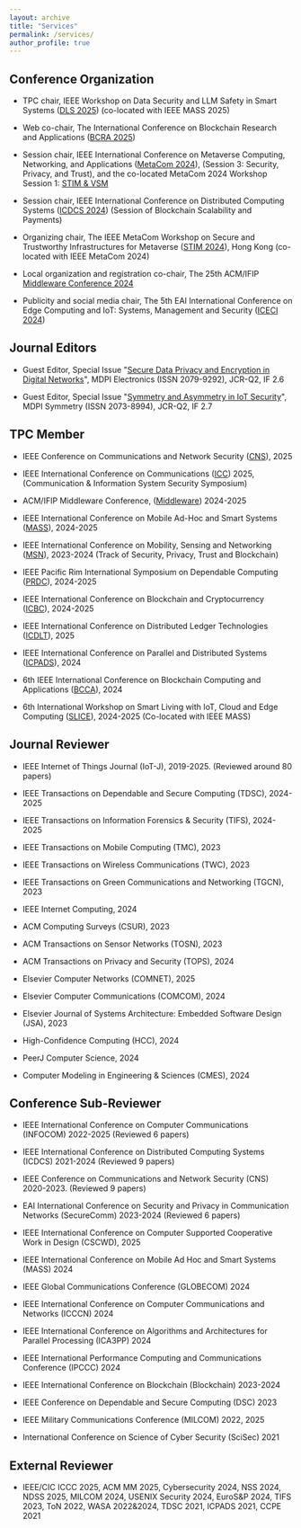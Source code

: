 ```yaml
---
layout: archive
title: "Services"
permalink: /services/
author_profile: true
---
```


## Conference Organization

- TPC chair, IEEE Workshop on Data Security and LLM Safety in Smart Systems ([DLS 2025](https://ieeemass2025.github.io/ieeemass2025/listofworkshops.html)) (co-located with IEEE MASS 2025)

- Web co-chair, The International Conference on Blockchain Research and Applications ([BCRA 2025](https://bcra-conf.github.io/2025/))

- Session chair, IEEE International Conference on Metaverse Computing, Networking, and Applications ([MetaCom 2024](https://ieee-metacom.org/program.html)), (Session 3: Security, Privacy, and Trust), and the co-located MetaCom 2024 Workshop Session 1: [STIM & VSM](https://ieee-metacom.org/program.html)

- Session chair, IEEE International Conference on Distributed Computing Systems ([ICDCS 2024](https://icdcs2024.icdcs.org/main-conference-program/)) (Session of Blockchain Scalability and Payments)

- Organizing chair, The IEEE MetaCom Workshop on Secure and Trustworthy Infrastructures for Metaverse ([STIM 2024](https://ieee-metacom.org/workshop_stim.html)), Hong Kong (co-located with IEEE MetaCom 2024)

- Local organization and registration co-chair, The 25th ACM/IFIP [Middleware Conference 2024](https://middleware-conf.github.io/2024/organizing-committee/) 
  
- Publicity and social media chair, The 5th EAI International Conference on Edge Computing and IoT: Systems, Management and Security ([ICECI 2024](https://iceci-conference.eai-conferences.org/2024/committees/))

## Journal Editors

- Guest Editor, Special Issue "[Secure Data Privacy and Encryption in Digital Networks](https://www.mdpi.com/journal/electronics/special_issues/8K87O1YV29)", MDPI Electronics (ISSN 2079-9292), JCR-Q2, IF 2.6 

- Guest Editor, Special Issue "[Symmetry and Asymmetry in IoT Security](https://www.mdpi.com/journal/symmetry/special_issues/I29705V1C3)", MDPI Symmetry (ISSN 2073-8994), JCR-Q2, IF 2.7

## TPC Member

- IEEE Conference on Communications and Network Security ([CNS](https://cns2025.ieee-cns.org/)), 2025

- IEEE International Conference on Communications ([ICC](https://icc2025.ieee-icc.org/)) 2025, (Communication & Information System Security Symposium)

- ACM/IFIP Middleware Conference, ([Middleware](https://middleware-conf.github.io/2024/program-committee/)) 2024-2025

- IEEE International Conference on Mobile Ad-Hoc and Smart Systems ([MASS](https://sites.google.com/view/ieee-mass-2024/commitee/program-committee?authuser=0)), 2024-2025

- IEEE International Conference on Mobility, Sensing and Networking ([MSN](https://ieee-msn.org/2023/progcom.php)), 2023-2024 (Track of Security, Privacy, Trust and Blockchain)

- IEEE Pacific Rim International Symposium on Dependable Computing ([PRDC](https://prdc.dependability.org/PRDC2024/organizing.html?id=tpc)), 2024-2025

- IEEE International Conference on Blockchain and Cryptocurrency ([ICBC](https://icbc2024.ieee-icbc.org/committees/technical-committee)), 2024-2025

- IEEE International Conference on Distributed Ledger Technologies ([ICDLT](https://icdlt.ieeepunesection.org/)), 2025

- IEEE International Conference on Parallel and Distributed Systems ([ICPADS](https://attend.ieee.org/icpads/)), 2024

- 6th IEEE International Conference on Blockchain Computing and Applications ([BCCA](https://bcca-conference.org/2024/committee.php)), 2024

- 6th International Workshop on Smart Living with IoT, Cloud and Edge Computing ([SLICE](https://slice.iitr.ac.in/about.html)), 2024-2025 (Co-located with IEEE MASS)


## Journal Reviewer
- IEEE Internet of Things Journal (IoT-J), 2019-2025. (Reviewed around 80 papers)

- IEEE Transactions on Dependable and Secure Computing (TDSC), 2024-2025 

- IEEE Transactions on Information Forensics & Security (TIFS), 2024-2025 

- IEEE Transactions on Mobile Computing (TMC), 2023

- IEEE Transactions on Wireless Communications (TWC), 2023

- IEEE Transactions on Green Communications and Networking (TGCN), 2023

- IEEE Internet Computing, 2024

- ACM Computing Surveys (CSUR), 2023

- ACM Transactions on Sensor Networks (TOSN), 2023

- ACM Transactions on Privacy and Security (TOPS), 2024

- Elsevier Computer Networks (COMNET), 2025

- Elsevier Computer Communications (COMCOM), 2024

- Elsevier Journal of Systems Architecture: Embedded Software Design (JSA), 2023

- High-Confidence Computing (HCC), 2024

- PeerJ Computer Science, 2024

- Computer Modeling in Engineering & Sciences (CMES), 2024

  

## Conference Sub-Reviewer
- IEEE International Conference on Computer Communications (INFOCOM) 2022-2025 (Reviewed 6 papers)

- IEEE International Conference on Distributed Computing Systems (ICDCS) 2021-2024  (Reviewed 9 papers)

- IEEE Conference on Communications and Network Security (CNS) 2020-2023.  (Reviewed 9 papers)

- EAI International Conference on Security and Privacy in Communication Networks (SecureComm) 2023-2024 (Reviewed 6 papers)

- IEEE International Conference on Computer Supported Cooperative Work in Design (CSCWD), 2025

- IEEE International Conference on Mobile Ad Hoc and Smart Systems (MASS) 2024

- IEEE Global Communications Conference (GLOBECOM) 2024

- IEEE International Conference on Computer Communications and Networks (ICCCN) 2024

- IEEE International Conference on Algorithms and Architectures for Parallel Processing (ICA3PP) 2024

- IEEE International Performance Computing and Communications Conference (IPCCC) 2024

- IEEE International Conference on Blockchain (Blockchain) 2023-2024

- IEEE Conference on Dependable and Secure Computing (DSC) 2023

- IEEE Military Communications Conference (MILCOM) 2022, 2025 

- International Conference on Science of Cyber Security (SciSec) 2021

## External Reviewer
- IEEE/CIC ICCC 2025, ACM MM 2025, Cybersecurity 2024, NSS 2024, NDSS 2025, MILCOM 2024, USENIX Security 2024, EuroS&P 2024, TIFS 2023, ToN 2022, WASA 2022&2024, TDSC 2021, ICPADS 2021, CCPE 2021
